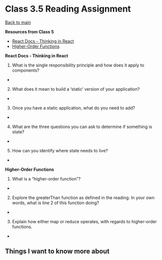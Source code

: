 # Class 3.5 Reading Assignment

[Back to main](https://michaeldulin.github.io/reading-notes)

**Resources from Class 5**
- [React Docs - Thinking in React](https://reactjs.org/docs/thinking-in-react.html)
- [Higher-Order Functions](https://eloquentjavascript.net/05_higher_order.html#h_xxCc98lOBK)

**React Docs - Thinking in React**
1. What is the single responsibility principle and how does it apply to components?
  -
2. What does it mean to build a ‘static’ version of your application?
  - 
3. Once you have a static application, what do you need to add?
  - 
4. What are the three questions you can ask to determine if something is state?
  - 
5. How can you identify where state needs to live?
  - 
  
  
**Higher-Order Functions**
1. What is a “higher-order function”?
  -
2. Explore the greaterThan function as defined in the reading. In your own words, what is line 2 of this function doing?
  - 
3. Explain how either map or reduce operates, with regards to higher-order functions.
  - 



## Things I want to know more about
